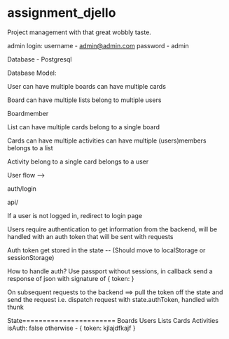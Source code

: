 # assignment_djello
Project management with that great wobbly taste.

admin login:
username - admin@admin.com
password - admin

Database - Postgresql


Database Model:

User
    can have multiple boards
    can have multiple cards

Board
    can have multiple lists
    belong to multiple users


Boardmember 






List
    can have multiple cards
    belong to a single board

Cards
    can have multiple activities
    can have multiple (users)members
    belongs to a list

Activity
    belong to a single card
    belongs to a user
    
    
User flow -->

auth/login

api/


If a user is not logged in,
redirect to login page

Users require authentication to get information from the backend,
will be handled with an auth token that will be sent with requests

Auth token get stored in the state -- (Should move to localStorage or sessionStorage)

How to handle auth?
Use passport without sessions, in callback send a response of json with signature of { token: <token> }

On subsequent requests to the backend ==> pull the token off the state and send the request
i.e. dispatch request with state.authToken, handled with thunk


State=======================
Boards
Users
Lists
Cards
Activities
isAuth: false
otherwise - { token: kjlajdfkajf }












